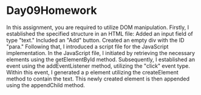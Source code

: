 # Day09Homework
In this assignment, you are required to utilize DOM manipulation. Firstly, I established the specified structure in an HTML file:
Added an input field of type "text." Included an "Add" button. Created an empty div with the ID "para." Following that, I introduced a script file for the JavaScript implementation.
In the JavaScript file, I initiated by retrieving the necessary elements using the getElementById method. Subsequently, 
I established an event using the addEventListener method, utilizing the "click" event type. Within this event, 
I generated a p element utilizing the createElement method to contain the text. 
This newly created element is then appended using the appendChild method.
